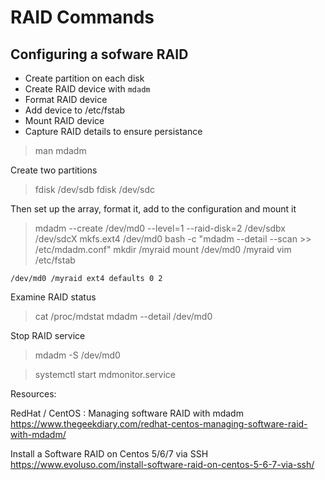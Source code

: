 # RAID Commands

## Configuring a sofware RAID

- Create partition on each disk
- Create RAID device with `mdadm`
- Format RAID device
- Add device to /etc/fstab
- Mount RAID device
- Capture RAID details to ensure persistance

> man mdadm

Create two partitions
> fdisk /dev/sdb
> fdisk /dev/sdc

Then set up the array, format it, add to the configuration and mount it

> mdadm --create /dev/md0 --level=1 --raid-disk=2 /dev/sdbx /dev/sdcX
> mkfs.ext4 /dev/md0
> bash -c "mdadm --detail --scan >> /etc/mdadm.conf"
> mkdir /myraid
> mount /dev/md0 /myraid
> vim /etc/fstab

``` /etc/fstab
/dev/md0 /myraid ext4 defaults 0 2
```

Examine RAID status 
> cat /proc/mdstat 
> mdadm --detail /dev/md0

Stop RAID service
> mdadm -S /dev/md0


> systemctl start mdmonitor.service


Resources: 

RedHat / CentOS : Managing software RAID with mdadm
https://www.thegeekdiary.com/redhat-centos-managing-software-raid-with-mdadm/

Install a Software RAID on Centos 5/6/7 via SSH
https://www.evoluso.com/install-software-raid-on-centos-5-6-7-via-ssh/
